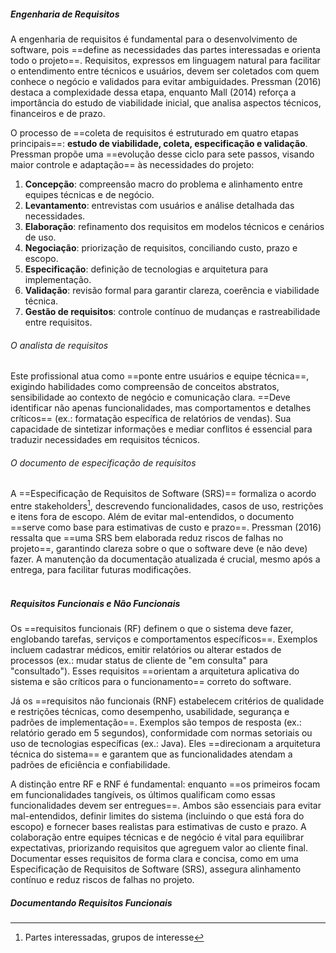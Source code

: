 ##### Engenharia de Requisitos
A engenharia de requisitos é fundamental para o desenvolvimento de software, pois ==define as necessidades das partes interessadas e orienta todo o projeto==. Requisitos, expressos em linguagem natural para facilitar o entendimento entre técnicos e usuários, devem ser coletados com quem conhece o negócio e validados para evitar ambiguidades. Pressman (2016) destaca a complexidade dessa etapa, enquanto Mall (2014) reforça a importância do estudo de viabilidade inicial, que analisa aspectos técnicos, financeiros e de prazo.  

O processo de ==coleta de requisitos é estruturado em quatro etapas principais==: **estudo de viabilidade, coleta, especificação e validação**. Pressman propõe uma ==evolução desse ciclo para sete passos, visando maior controle e adaptação== às necessidades do projeto:  
1. **Concepção**: compreensão macro do problema e alinhamento entre equipes técnicas e de negócio.  
2. **Levantamento**: entrevistas com usuários e análise detalhada das necessidades.  
3. **Elaboração**: refinamento dos requisitos em modelos técnicos e cenários de uso.  
4. **Negociação**: priorização de requisitos, conciliando custo, prazo e escopo.  
5. **Especificação**: definição de tecnologias e arquitetura para implementação.  
6. **Validação**: revisão formal para garantir clareza, coerência e viabilidade técnica.  
7. **Gestão de requisitos**: controle contínuo de mudanças e rastreabilidade entre requisitos.  

###### O analista de requisitos  
Este profissional atua como ==ponte entre usuários e equipe técnica==, exigindo habilidades como compreensão de conceitos abstratos, sensibilidade ao contexto de negócio e comunicação clara. ==Deve identificar não apenas funcionalidades, mas comportamentos e detalhes críticos== (ex.: formatação específica de relatórios de vendas). Sua capacidade de sintetizar informações e mediar conflitos é essencial para traduzir necessidades em requisitos técnicos.  

###### O documento de especificação de requisitos  
A ==Especificação de Requisitos de Software (SRS)== formaliza o acordo entre stakeholders[^1], descrevendo funcionalidades, casos de uso, restrições e itens fora de escopo. Além de evitar mal-entendidos, o documento ==serve como base para estimativas de custo e prazo==. Pressman (2016) ressalta que ==uma SRS bem elaborada reduz riscos de falhas no projeto==, garantindo clareza sobre o que o software deve (e não deve) fazer. A manutenção da documentação atualizada é crucial, mesmo após a entrega, para facilitar futuras modificações.  
<br>

[^1]: Partes interessadas, grupos de interesse


##### Requisitos Funcionais e Não Funcionais
Os ==requisitos funcionais (RF) definem o que o sistema deve fazer, englobando tarefas, serviços e comportamentos específicos==. Exemplos incluem cadastrar médicos, emitir relatórios ou alterar estados de processos (ex.: mudar status de cliente de "em consulta" para "consultado"). Esses requisitos ==orientam a arquitetura aplicativa do sistema e são críticos para o funcionamento== correto do software.  

Já os ==requisitos não funcionais (RNF) estabelecem critérios de qualidade e restrições técnicas, como desempenho, usabilidade, segurança e padrões de implementação==. Exemplos são tempos de resposta (ex.: relatório gerado em 5 segundos), conformidade com normas setoriais ou uso de tecnologias específicas (ex.: Java). Eles ==direcionam a arquitetura técnica do sistema== e garantem que as funcionalidades atendam a padrões de eficiência e confiabilidade.  

A distinção entre RF e RNF é fundamental: enquanto ==os primeiros focam em funcionalidades tangíveis, os últimos qualificam como essas funcionalidades devem ser entregues==. Ambos são essenciais para evitar mal-entendidos, definir limites do sistema (incluindo o que está fora do escopo) e fornecer bases realistas para estimativas de custo e prazo. A colaboração entre equipes técnicas e de negócio é vital para equilibrar expectativas, priorizando requisitos que agreguem valor ao cliente final. Documentar esses requisitos de forma clara e concisa, como em uma Especificação de Requisitos de Software (SRS), assegura alinhamento contínuo e reduz riscos de falhas no projeto.

##### Documentando Requisitos Funcionais